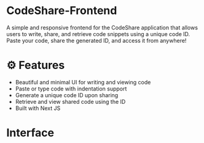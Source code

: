 # CodeShare-Frontend
A simple and responsive frontend for the CodeShare application that allows users to write, share, and retrieve code snippets using a unique code ID. Paste your code, share the generated ID, and access it from anywhere!
# ⚙️ Features
* Beautiful and minimal UI for writing and viewing code
* Paste or type code with indentation support
* Generate a unique code ID upon sharing
* Retrieve and view shared code using the ID
* Built with Next JS

# Interface 

